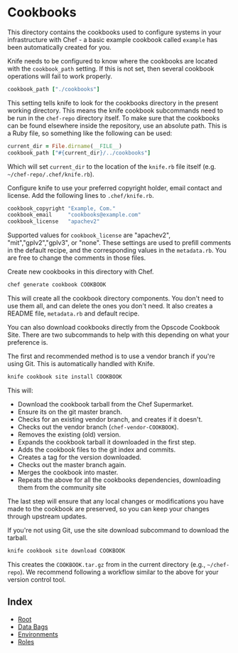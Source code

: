 # Cookbooks

This directory contains the cookbooks used to configure systems in your infrastructure with Chef - a basic example cookbook called `example` has been automatically created for you.

Knife needs to be configured to know where the cookbooks are located with the `cookbook_path` setting. If this is not set, then several cookbook operations will fail to work properly.

```ruby
cookbook_path ["./cookbooks"]
```

This setting tells knife to look for the cookbooks directory in the present working directory. This means the knife cookbook subcommands need to be run in the `chef-repo` directory itself. To make sure that the cookbooks can be found elsewhere inside the repository, use an absolute path. This is a Ruby file, so something like the following can be used:

```ruby
current_dir = File.dirname(__FILE__)
cookbook_path ["#{current_dir}/../cookbooks"]
```

Which will set `current_dir` to the location of the `knife.rb` file itself (e.g. `~/chef-repo/.chef/knife.rb`).

Configure knife to use your preferred copyright holder, email contact and license. Add the following lines to `.chef/knife.rb`.

```ruby
cookbook_copyright "Example, Com."
cookbook_email     "cookbooks@example.com"
cookbook_license   "apachev2"
```

Supported values for `cookbook_license` are "apachev2", "mit","gplv2","gplv3",  or "none". These settings are used to prefill comments in the default recipe, and the corresponding values in the `metadata.rb`. You are free to change the comments in those files.

Create new cookbooks in this directory with Chef.

```bash
chef generate cookbook COOKBOOK
```

This will create all the cookbook directory components. You don't need to use them all, and can delete the ones you don't need. It also creates a README file, `metadata.rb` and default recipe.

You can also download cookbooks directly from the Opscode Cookbook Site. There are two subcommands to help with this depending on what your preference is.

The first and recommended method is to use a vendor branch if you're using Git. This is automatically handled with Knife.

```bash
knife cookbook site install COOKBOOK
```

This will:

* Download the cookbook tarball from the Chef Supermarket.
* Ensure its on the git master branch.
* Checks for an existing vendor branch, and creates if it doesn't.
* Checks out the vendor branch (`chef-vendor-COOKBOOK`).
* Removes the existing (old) version.
* Expands the cookbook tarball it downloaded in the first step.
* Adds the cookbook files to the git index and commits.
* Creates a tag for the version downloaded.
* Checks out the master branch again.
* Merges the cookbook into master.
* Repeats the above for all the cookbooks dependencies, downloading them from the community site

The last step will ensure that any local changes or modifications you have made to the cookbook are preserved, so you can keep your changes through upstream updates.

If you're not using Git, use the site download subcommand to download the tarball.

```bash
knife cookbook site download COOKBOOK
```

This creates the `COOKBOOK.tar.gz` from in the current directory (e.g., `~/chef-repo`). We recommend following a workflow similar to the above for your version control tool.

## Index

- [Root](../README.md)
- [Data Bags](../data_bags/README.md)
- [Environments](../environments/README.md)
- [Roles](../roles/README.md)
